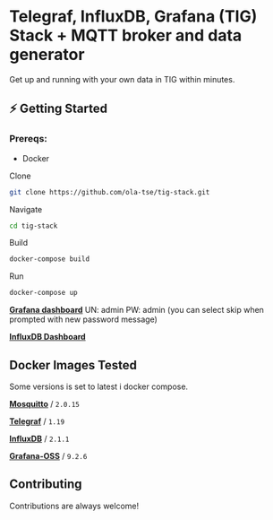 # Telegraf, InfluxDB, Grafana (TIG) Stack + MQTT broker and data generator

Get up and running with your own data in TIG within minutes.

## ⚡️ Getting Started

### Prereqs: 
* Docker

Clone

```bash
git clone https://github.com/ola-tse/tig-stack.git
```

Navigate

```bash
cd tig-stack
```

Build
```bash
docker-compose build
```

Run
```bash
docker-compose up
```


[**Grafana dashboard**](http://localhost:3000)
UN: admin
PW: admin
(you can select skip when prompted with new password message)

[**InfluxDB Dashboard**](http://localhost:8086) 


## Docker Images Tested
Some versions is set to latest i docker compose.

[**Mosquitto**]() / `2.0.15` 

[**Telegraf**](http://hub.docker.com/_/telegraf) / `1.19`

[**InfluxDB**](http://hub.docker.com/_/influxdb) / `2.1.1`

[**Grafana-OSS**](https://hub.docker.com/r/grafana/grafana-oss) / `9.2.6` 



## Contributing

Contributions are always welcome!


